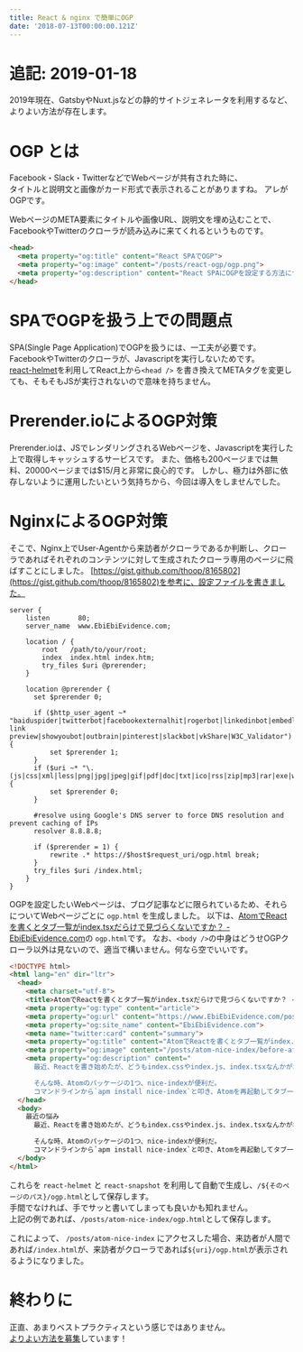```yaml
---
title: React & nginx で簡単にOGP
date: '2018-07-13T00:00:00.121Z'
---
```


# 追記: 2019-01-18

2019年現在、GatsbyやNuxt.jsなどの静的サイトジェネレータを利用するなど、よりよい方法が存在します。

# OGP とは
Facebook・Slack・TwitterなどでWebページが共有された時に、  
タイトルと説明文と画像がカード形式で表示されることがありますね。
アレがOGPです。

WebページのMETA要素にタイトルや画像URL、説明文を埋め込むことで、  
FacebookやTwitterのクローラが読み込みに来てくれるというものです。

```html
<head>
  <meta property="og:title" content="React SPAでOGP">
  <meta property="og:image" content="/posts/react-ogp/ogp.png">
  <meta property="og:description" content="React SPAにOGPを設定する方法について">
</head>
```

# SPAでOGPを扱う上での問題点

SPA(Single Page Application)でOGPを扱うには、一工夫が必要です。FacebookやTwitterのクローラが、Javascriptを実行しないためです。  
[react-helmet](https://github.com/nfl/react-helmet)を利用してReact上から`<head />` を書き換えてMETAタグを変更しても、そもそもJSが実行されないので意味を持ちません。

# Prerender.ioによるOGP対策
Prerender.ioは、JSでレンダリングされるWebページを、Javascriptを実行した上で取得しキャッシュするサービスです。
また、価格も200ページまでは無料、20000ページまでは$15/月と非常に良心的です。
しかし、極力は外部に依存しないように運用したいという気持ちから、今回は導入をしませんでした。

# NginxによるOGP対策
そこで、Nginx上でUser-Agentから来訪者がクローラであるか判断し、クローラであればそれぞれのコンテンツに対して生成されたクローラ専用のページに飛ばすことにしました。
[https://gist.github.com/thoop/8165802](https://gist.github.com/thoop/8165802)を参考に、設定ファイルを書きました。

```nginx
server {
    listen       80;
    server_name  www.EbiEbiEvidence.com;

    location / {
        root   /path/to/your/root;
        index  index.html index.htm;
        try_files $uri @prerender;
    }

    location @prerender {
      set $prerender 0;

      if ($http_user_agent ~* "baiduspider|twitterbot|facebookexternalhit|rogerbot|linkedinbot|embedly|quora link preview|showyoubot|outbrain|pinterest|slackbot|vkShare|W3C_Validator") {
          set $prerender 1;
      }
      if ($uri ~* "\.(js|css|xml|less|png|jpg|jpeg|gif|pdf|doc|txt|ico|rss|zip|mp3|rar|exe|wmv|doc|avi|ppt|mpg|mpeg|tif|wav|mov|psd|ai|xls|mp4|m4a|swf|dat|dmg|iso|flv|m4v|torrent|ttf|woff|svg|eot)") {
          set $prerender 0;
      }

      #resolve using Google's DNS server to force DNS resolution and prevent caching of IPs
      resolver 8.8.8.8;

      if ($prerender = 1) {
          rewrite .* https://$host$request_uri/ogp.html break;
      }
      try_files $uri /index.html;
    }
}
```

OGPを設定したいWebページは、ブログ記事などに限られているため、それらについてWebページごとに `ogp.html` を生成しました。
以下は、[AtomでReactを書くとタブ一覧がindex.tsxだらけで見づらくないですか？ - EbiEbiEvidence.com](https://www.EbiEbiEvidence.com/posts/atom-nice-index/)の `ogp.html`です。
なお、`<body />`の中身はどうせOGPクローラ以外は見ないので、適当で構いません。何なら空でいいです。

```html
<!DOCTYPE html>
<html lang="en" dir="ltr">
  <head>
    <meta charset="utf-8">
    <title>AtomでReactを書くとタブ一覧がindex.tsxだらけで見づらくないですか？ - EbiEbiEvidence.com</title>
    <meta property="og:type" content="article">
    <meta property="og:url" content="https://www.EbiEbiEvidence.com/posts/atom-nice-index/">
    <meta property="og:site_name" content="EbiEbiEvidence.com">
    <meta name="twitter:card" content="summary">
    <meta property="og:title" content="AtomでReactを書くとタブ一覧がindex.tsxだらけで見づらくないですか？">
    <meta property="og:image" content="/posts/atom-nice-index/before-after.png">
    <meta property="og:description" content="
      最近、Reactを書き始めたが、どうもindex.cssやindex.js、index.tsxなんかが増えてしまう。そんな状態でAtomでReactを書こうとすれば、たちまち`index.js`のタブだらけになってしまう。

      そんな時、Atomのパッケージの1つ、nice-indexが便利だ。
      コマンドラインから`apm install nice-index`と叩き、Atomを再起動してタブ一覧を見ると、それぞれのディレクトリ名が表示されるようになり、非常に見やすくなった。">
  </head>
  <body>
    最近の悩み
      最近、Reactを書き始めたが、どうもindex.cssやindex.js、index.tsxなんかが増えてしまう。そんな状態でAtomでReactを書こうとすれば、たちまち`index.js`のタブだらけになってしまう。

      そんな時、Atomのパッケージの1つ、nice-indexが便利だ。
      コマンドラインから`apm install nice-index`と叩き、Atomを再起動してタブ一覧を見ると、それぞれのディレクトリ名が表示されるようになり、非常に見やすくなった。
  </body>
</html>
```

これらを `react-helmet` と `react-snapshot` を利用して自動で生成し、`/${そのページのパス}/ogp.html`として保存します。  
手間でなければ、手でサッと書いてしまっても良いかも知れません。  
上記の例であれば、`/posts/atom-nice-index/ogp.html`として保存します。

これによって、 `/posts/atom-nice-index` にアクセスした場合、来訪者が人間であれば`/index.html`が、来訪者がクローラであれば`${uri}/ogp.html`が表示されるようになりました。

# 終わりに
正直、あまりベストプラクティスという感じではありません。  
[よりよい方法を募集](https://twitter.com/EbiEbiEvidence)しています！